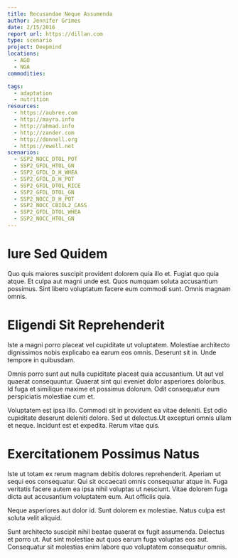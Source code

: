 ```yaml
---
title: Recusandae Neque Assumenda
author: Jennifer Grimes
date: 2/15/2016
report url: https://dillan.com
type: scenario
project: Deepmind
locations:
  - AGO
  - NGA
commodities:

tags:
  - adaptation
  - nutrition
resources:
  - https://aubree.com
  - http://mayra.info
  - http://ahmad.info
  - http://zander.com
  - http://donnell.org
  - https://ewell.net
scenarios:
  - SSP2_NOCC_DTOL_POT
  - SSP2_GFDL_HTOL_GN
  - SSP2_GFDL_D_H_WHEA
  - SSP2_GFDL_D_H_POT
  - SSP2_GFDL_DTOL_RICE
  - SSP2_GFDL_DTOL_GN
  - SSP2_NOCC_D_H_POT
  - SSP2_NOCC_CBIOL2_CASS
  - SSP2_GFDL_DTOL_WHEA
  - SSP2_NOCC_HTOL_GN
---
```

# Iure Sed Quidem
Quo quis maiores suscipit provident dolorem quia illo et. Fugiat quo quia atque. Et culpa aut magni unde est. Quos numquam soluta accusantium possimus. Sint libero voluptatum facere eum commodi sunt. Omnis magnam omnis.

# Eligendi Sit Reprehenderit
Iste a magni porro placeat vel cupiditate ut voluptatem. Molestiae architecto dignissimos nobis explicabo ea earum eos omnis. Deserunt sit in. Unde tempore in quibusdam.
 Omnis porro sunt aut nulla cupiditate placeat quia accusantium. Ut aut vel quaerat consequuntur. Quaerat sint qui eveniet dolor asperiores doloribus. Id fuga et similique maxime et possimus dolorum. Odit consequatur eum perspiciatis molestiae cum et.
 Voluptatem est ipsa illo. Commodi sit in provident ea vitae deleniti. Est odio cupiditate deserunt deleniti dolore. Sed ut delectus.Ut excepturi omnis ullam et neque. Incidunt est et expedita. Rerum vitae quis.

# Exercitationem Possimus Natus
Iste ut totam ex rerum magnam debitis dolores reprehenderit. Aperiam ut sequi eos consequatur. Qui sit occaecati omnis consequatur atque in. Fuga veritatis facere autem ea ipsa nihil voluptas ut nesciunt. Vitae dolorem fuga dicta aut accusantium voluptatem eum. Aut officiis quia.
 Neque asperiores aut dolor id. Sunt dolorem ex molestiae. Natus culpa est soluta velit aliquid.
 Sunt architecto suscipit nihil beatae quaerat ex fugit assumenda. Delectus et porro ut. Aut sint molestiae aut quos earum fuga voluptas eos aut. Consequatur sit molestias enim labore quo voluptatem consequatur omnis.
